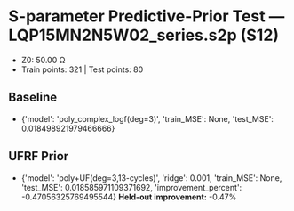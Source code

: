 # S-parameter Predictive-Prior Test — LQP15MN2N5W02_series.s2p (S12)
- Z0: 50.00 Ω
- Train points: 321  |  Test points: 80

## Baseline
- {'model': 'poly_complex_logf(deg=3)', 'train_MSE': None, 'test_MSE': 0.018498921979466666}

## UFRF Prior
- {'model': 'poly+UF(deg=3,13-cycles)', 'ridge': 0.001, 'train_MSE': None, 'test_MSE': 0.018585971109371692, 'improvement_percent': -0.47056325769495544}
**Held-out improvement:** -0.47%